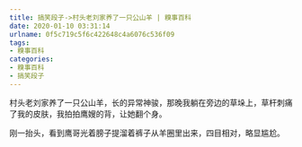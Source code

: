 ```yaml
---
title: 搞笑段子->村头老刘家养了一只公山羊 | 糗事百科
date: 2020-01-10 03:31:14
urlname: 0f5c719c5f6c422648c4a6076c536f09
tags: 
- 糗事百科
categories:
- 糗事百科
- 搞笑段子
---
```

村头老刘家养了一只公山羊，长的异常神骏，那晚我躺在旁边的草垛上，草杆刺痛了我的皮肤，我拍拍鹰嫂的背，让她翻个身。

刚一抬头，看到鹰哥光着膀子提溜着裤子从羊圈里出来，四目相对，略显尴尬。


